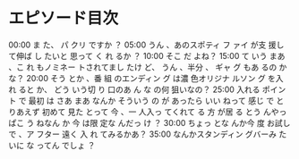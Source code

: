 # エピソード目次

00:00 ま た、 パ クリ ですか ？
05:00 うん 、あのスポティ フ ァイ が支 援し て伸ば し たいと 思って く れ るか ？
10:00  そこ だ よね？
15:00  て いう まあ 、こ れ もノミネー トされてまし たけ ど、 うん 、半分 、 ギャ グ もあ るの かな？
20:00  そう とか 、番 組 のエンディン グ は濃 色オリジナ ルソン グ を入れ ると か、 どう いう切 り 口のあ ん な の何 狙いなの？
25:00  入れる ポイント で 最初 は さあ まあ なんか そういう の が あったら いい ねって 感じ で とりあえず 初めて 見た とって 今 、一 人入っ てくれて る 方 が居 る とう んやっ ぱこ う ねなん か 今 は限 定な んだっ け ？
30:00  ちょっ とな んか今 度 お試しで 、ア フター 遠く 入 れ てみるかあ？
35:00 なんかスタンディン グバーみ たいに な ってん でしょ ？